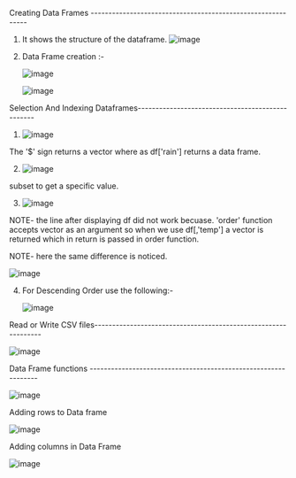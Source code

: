 Creating Data Frames ------------------------------------------------------------

1) It shows the structure of the dataframe.
    ![image](https://user-images.githubusercontent.com/59577058/132388944-fb8688dc-fbd3-45e2-82d1-0844cfe74b1a.png)
2) Data Frame creation :- 
     
     ![image](https://user-images.githubusercontent.com/59577058/132389842-acc7ebb8-7dc6-49e4-a4ec-374cba35226d.png)
     
     ![image](https://user-images.githubusercontent.com/59577058/132466675-b74c8a1a-9a56-48fd-b464-90f496a1428a.png)


Selection And Indexing Dataframes-------------------------------------------------

1) ![image](https://user-images.githubusercontent.com/59577058/132390598-e7ab97a3-a960-4c9e-88b7-0447ad6d6096.png)
 
The '$' sign returns a vector where as df['rain'] returns a data frame.
   
2) ![image](https://user-images.githubusercontent.com/59577058/132391292-ae831b1f-cba4-49e3-9a67-9e0bbce1075a.png)

subset to get a specific value.

3) ![image](https://user-images.githubusercontent.com/59577058/132391365-eb115799-da88-4f41-94b0-4e29dfc2667a.png)
 
 NOTE- the line after displaying df did not work becuase. 'order' function accepts vector as an argument
       so when we use df[,'temp'] a vector is returned which in return is passed in order function.
       
       
 NOTE- here the same difference is noticed.
       
   ![image](https://user-images.githubusercontent.com/59577058/132391923-559b5e76-b8b0-40d1-ba6c-a34ee8d350ca.png)
   
   
4) For Descending Order use the following:- 

      ![image](https://user-images.githubusercontent.com/59577058/132392602-e5b99ba3-432d-4d29-9cba-b9502236d822.png)

Read or Write CSV files---------------------------------------------------------------

![image](https://user-images.githubusercontent.com/59577058/132467160-4b783e35-6811-4ca6-961a-de91a6201708.png)

Data Frame functions ---------------------------------------------------------------

![image](https://user-images.githubusercontent.com/59577058/132467612-0ddfc7c6-2f4d-493d-82ef-720badee92f9.png)

Adding rows to Data frame

![image](https://user-images.githubusercontent.com/59577058/132469376-6e17cb7e-f209-44ca-affa-15c3c8ec954a.png)

Adding columns in Data Frame

![image](https://user-images.githubusercontent.com/59577058/132470519-be6eb8ee-d9fe-4247-8d4e-2ed51431d56b.png)







